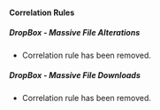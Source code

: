#### Correlation Rules
##### DropBox - Massive File Alterations
- Correlation rule has been removed.
##### DropBox - Massive File Downloads
- Correlation rule has been removed.